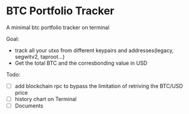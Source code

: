 # BTC Portfolio Tracker 

A minimal btc portfolio tracker on terminal 

Goal: 
- track all your utxo from different keypairs and addresses(legacy, segwitv2, taproot...) 
- Get the total BTC and the corresbonding value in USD 

Todo: 
- [ ] add blockchain rpc to bypass the limitation of retriving the BTC/USD price 
- [ ] history chart on Terminal 
- [ ] Documents 